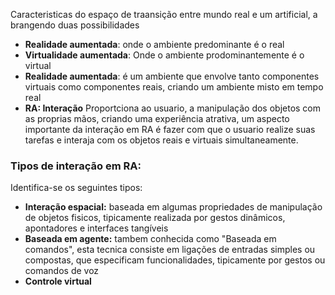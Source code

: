 Caracteristicas do espaço de traansição entre mundo real e um artificial, a brangendo duas possibilidades
- **Realidade aumentada**: onde o ambiente predominante é o real
- **Virtualidade aumentada**: Onde o ambiente prodominantemente é o virtual
- **Realidade aumentada**: é um ambiente que envolve tanto componentes virtuais como componentes reais, criando um ambiente misto em tempo real
- **RA: Interação**
	Proportciona ao usuario, a manipulação dos objetos com as proprias mãos, criando uma experiência atrativa, um aspecto importante da interação em RA é fazer com que o usuario realize suas tarefas e interaja com os objetos reais e virtuais simultaneamente.
### Tipos de interação em RA:
Identifica-se os seguintes tipos:
- **Interação espacial:** baseada em algumas propriedades de manipulação de objetos fisicos, tipicamente realizada por gestos dinâmicos, apontadores e interfaces tangíveis
- **Baseada em agente:** tambem conhecida como "Baseada em comandos", esta tecnica consiste em ligações de entradas simples ou compostas, que especificam funcionalidades, tipicamente por gestos ou comandos de voz
- **Controle virtual**